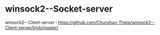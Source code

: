 # winsock2--Socket-server

winsock2--Client-server : https://github.com/Chunshan-Theta/winsock2--Client-server/blob/master/
